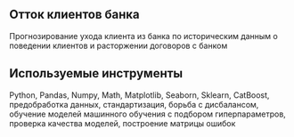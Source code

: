 ## Отток клиентов банка
Прогнозирование ухода клиента из банка по историческим данным о поведении клиентов и расторжении договоров с банком
## Используемые инструменты
Python, Pandas, Numpy, Math, Matplotlib, Seaborn, Sklearn, CatBoost, предобработка данных, стандартизация, борьба с дисбалансом, обучение моделей машинного обучения с подбором гиперпараметров, проверка качества моделей, построение матрицы ошибок 
